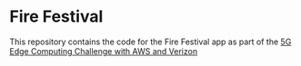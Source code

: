 # Fire Festival

This repository contains the code for the Fire Festival app as part of the [5G Edge Computing Challenge with AWS and Verizon](https://5gedgecloud.devpost.com/?ref_feature=challenge&ref_medium=discover)
